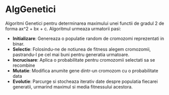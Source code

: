 # AlgGenetici
Algoritmi Genetici pentru determinarea maximului unei functii de gradul 2 de forma ax^2 + bx + c.
Algoritmul urmeaza urmatorii pasi:
 - **Initializare**: Genereaza o populatie random de cromozomi reprezentati in binar.
 - **Selectie**: Folosindu-ne de notiunea de fitness alegem cromozomii, pastrandu-l pe cel mai buni pentru generatia urmatoare.
 - **Incrucisare**: Aplica o probabilitate pentru cromozomii selectati sa se recombine
 - **Mutatie**: Modifica anumite gene dintr-un cromozom cu o probabilitate data
 - **Evolutie**: Parcurge si stocheaza iterativ date despre populatia fiecarei generatii, urmarind maximul si media fitnessului acestora.
	
